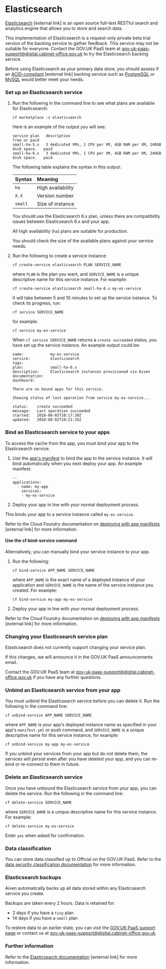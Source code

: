 # Elasticsearch

[Elasticsearch](https://www.elastic.co/) [external link] is an open source full-text RESTful search and analytics engine that allows you to store and search data.

This implementation of Elasticsearch is a request-only private beta trial version of the backing service to gather feedback. This service may not be suitable for everyone. Contact the GOV.UK PaaS team at [gov-uk-paas-support@digital.cabinet-office.gov.uk](mailto:gov-uk-paas-support@digital.cabinet-office.gov.uk) to try the Elasticsearch backing service.

Before using Elasticsearch as your primary data store, you should assess if an [ACID-compliant](https://www.techopedia.com/definition/23949/atomicity-consistency-isolation-durability-acid) [external link] backing service such as [PostgreSQL](/deploying_services/postgresql/#postgresql) or [MySQL](/deploying_services/mysql/#mysql) would better meet your needs.  


### Set up an Elasticsearch service

1. Run the following in the command line to see what plans are available for Elasticsearch:

    ```
    cf marketplace -s elasticsearch
    ```

    Here is an example of the output you will see:

    ```
    service plan   description                                                        free or paid
    small-ha-5.x   3 dedicated VMs, 1 CPU per VM, 4GB RAM per VM, 240GB disk space.   paid
    small-ha-6.x   3 dedicated VMs, 1 CPU per VM, 4GB RAM per VM, 240GB disk space.   paid
    ```

    The following table explains the syntax in this output:

    |Syntax|Meaning|
    |:---|:---|
    |`ha`|High availability|
    |`X.X`|Version number|
    |`small`|Size of instance|

    You should use the Elasticsearch 6.x plan, unless there are compatibility issues between Elasticsearch 6.x and your app.

    All high availability (`ha`) plans are suitable for production.

    You should check the size of the available plans against your service needs.

2. Run the following to create a service instance:

    ```
    cf create-service elasticsearch PLAN SERVICE_NAME
    ```


    where `PLAN` is the plan you want, and `SERVICE_NAME` is a unique descriptive name for this service instance. For example:

    ```
    cf create-service elasticsearch small-ha-6.x my-es-service
    ```

    It will take between 5 and 10 minutes to set up the service instance. To check its progress, run:

    ```
    cf service SERVICE_NAME
    ```

    for example:

    ```
    cf service my-es-service
    ```

    When `cf service SERVICE_NAME` returns a `create succeeded` status, you have set up the service instance. An example output could be:

    ```
    name:            my-es-service
    service:         elasticsearch
    tags:
    plan:            small-ha-6.x
    description:     Elasticsearch instances provisioned via Aiven
    documentation:
    dashboard:

    There are no bound apps for this service.

    Showing status of last operation from service my-es-service...

    status:    create succeeded
    message:   Last operation succeeded
    started:   2018-08-02T10:17:30Z
    updated:   2018-08-02T10:21:35Z
    ```

### Bind an Elasticsearch service to your apps

To access the cache from the app, you must bind your app to the Elasticsearch service.

1. Use the [app's manifest](/deploying_apps.html#deployment-overview) to bind the app to the service instance. It will bind automatically when you next deploy your app. An example manifest:

    ```
    --
    applications:
      - name: my-app
        services:
        - my-es-service
    ```

1. Deploy your app in line with your normal deployment process.

This binds your app to a service instance called `my-es-service`.

Refer to the Cloud Foundry documentation on [deploying with app manifests](https://docs.cloudfoundry.org/devguide/deploy-apps/manifest.html#services-block) [external link] for more information.

#### Use the cf bind-service command

Alternatively, you can manually bind your service instance to your app.

1. Run the following:

    ```
    cf bind-service APP_NAME SERVICE_NAME
    ```

    where `APP_NAME` is the exact name of a deployed instance of your application and `SERVICE_NAME` is the name of the service instance you created. For example:

    ```
    cf bind-service my-app my-es-service
    ```

1. Deploy your app in line with your normal deployment process.

Refer to the Cloud Foundry documentation on [deploying with app manifests](https://docs.cloudfoundry.org/devguide/deploy-apps/manifest.html#services-block) [external link] for more information.

### Changing your Elasticsearch service plan

Elasticsearch does not currently support changing your service plan.

If this changes, we will announce it in the GOV.UK PaaS announcements email.

Contact the GOV.UK PaaS team at [gov-uk-paas-support@digital.cabinet-office.gov.uk](mailto:gov-uk-paas-support@digital.cabinet-office.gov.uk) if you have any further questions.

### Unbind an Elasticsearch service from your app

You must unbind the Elasticsearch service before you can delete it. Run the following in the command line:

```
cf unbind-service APP_NAME SERVICE_NAME
```

where `APP_NAME` is your app's deployed instance name as specified in your app's `manifest.yml` or push command, and `SERVICE_NAME` is a unique descriptive name for this service instance, for example:

```
cf unbind-service my-app my-es-service
```

If you unbind your services from your app but do not delete them, the services will persist even after you have deleted your app, and you can re-bind or re-connect to them in future.

### Delete an Elasticsearch service

Once you have unbound the Elasticsearch service from your app, you can delete the service. Run the following in the command line:

```
cf delete-service SERVICE_NAME
```

where `SERVICE_NAME` is a unique descriptive name for this service instance. For example:

```
cf delete-service my-es-service
```

Enter `yes` when asked for confirmation.

### Data classification

You can store data classified up to Official on the GOV.UK PaaS. Refer to the [data security classification documentation](/deploying_services/#data-security-classification) for more information.

### Elasticsearch backups

Aiven automatically backs up all data stored within any Elasticsearch service you create.

Backups are taken every 2 hours. Data is retained for:

- 2 days if you have a `tiny` plan
- 14 days if you have a `small` plan

To restore data to an earlier state, you can visit the [GOV.UK PaaS support page](https://www.cloud.service.gov.uk/support) or contact us at [gov-uk-paas-support@digital.cabinet-office.gov.uk](mailto:gov-uk-paas-support@digital.cabinet-office.gov.uk).

### Further information

Refer to the [Elasticsearch documentation](https://www.elastic.co/guide/en/elasticsearch/reference/current/index.html) [external link] for more information.
